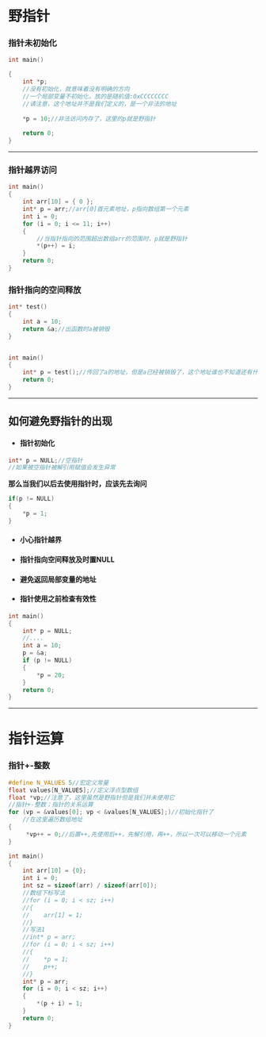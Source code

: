# 野指针

### 指针未初始化

```c
int main()

{
    int *p;
    //没有初始化，就意味着没有明确的方向
    //一个局部变量不初始化，放的是随机值:0xCCCCCCCC
    //请注意，这个地址并不是我们定义的，是一个非法的地址
    
    *p = 10;//非法访问内存了，这里的p就是野指针
    
    return 0;
}
```

---

### 指针越界访问

```c
int main()
{
    int arr[10] = { 0 };
    int* p = arr;//arr[0]首元素地址，p指向数组第一个元素
    int i = 0;
    for (i = 0; i <= 11; i++)
    {
        //当指针指向的范围超出数组arr的范围时，p就是野指针
        *(p++) = i;
    }
    return 0;
}
```

### 指针指向的空间释放

```c
int* test()
{
    int a = 10;
    return &a;//出函数时a被销毁
}


int main()
{
    int* p = test();//传回了a的地址，但是a已经被销毁了，这个地址谁也不知道还有什么
    return 0;
}
```

---

## 如何避免野指针的出现

* #### 指针初始化

```c
int* p = NULL;//空指针
//如果被空指针被解引用赋值会发生异常
```

**那么当我们以后去使用指针时，应该先去询问**

```c
if(p != NULL)
{
    *p = 1;
}
```

* #### 小心指针越界

* #### 指针指向空间释放及时置NULL

* #### 避免返回局部变量的地址

* #### 指针使用之前检查有效性

```c
int main()
{
    int* p = NULL;
    //....
    int a = 10;
    p = &a;
    if (p != NULL)
    {
        *p = 20;
    }
    return 0;
}
```

---

# 指针运算

### 指针+-整数

```c
#define N_VALUES 5//宏定义常量
float values[N_VALUES];//定义浮点型数组
float *vp;//注意了，这里虽然是野指针但是我们并未使用它
//指针+-整数；指针的关系运算
for (vp = &values[0]; vp < &values[N_VALUES];)//初始化指针了
    //在这里遍历数组地址
{
     *vp++ = 0;//后置++,先使用后++，先解引用，再++，所以一次可以移动一个元素
}
```

```c
int main()
{
    int arr[10] = {0};
    int i = 0;
    int sz = sizeof(arr) / sizeof(arr[0]);
    //数组下标写法
    //for (i = 0; i < sz; i++)
    //{
    //    arr[1] = 1;
    //}
    //写法1
    //int* p = arr;
    //for (i = 0; i < sz; i++)
    //{
    //    *p = 1;
    //    p++;
    //}
    int* p = arr;
    for (i = 0; i < sz; i++)
    {
        *(p + i) = 1;
    }
    return 0;
}
```

